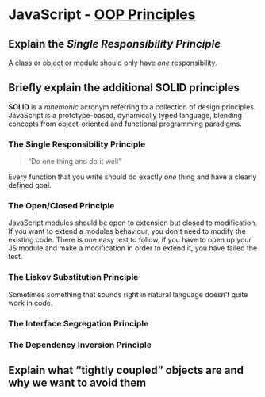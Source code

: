 # JavaScript - [OOP Principles](https://www.theodinproject.com/paths/full-stack-javascript/courses/javascript/lessons/oop-principles)

## Explain the *Single Responsibility Principle*
A class or object or module should only have _one_ responsibility. 
## Briefly explain the additional SOLID principles
**SOLID** is a _mnemonic_ acronym referring to a collection of design principles. JavaScript is a prototype-based, dynamically typed language, blending concepts from object-oriented and functional programming paradigms.
### The Single Responsibility Principle

> “Do one thing and do it well”

Every function that you write should do exactly *one* thing and have a clearly defined goal.

### The Open/Closed Principle
JavaScript modules should be open to extension but closed to modification. If you want to extend a modules behaviour, you don't need to modify the existing code.
There is one easy test to follow, if you have to open up your JS module and make a modification in order to extend it, you have failed the test.

### The Liskov Substitution Principle
Sometimes something that sounds right in natural language doesn't quite work in code.

### The Interface Segregation Principle

### The Dependency Inversion Principle

## Explain what “tightly coupled” objects are and why we want to avoid them
